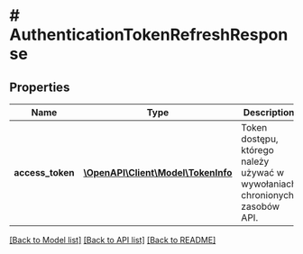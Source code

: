 # # AuthenticationTokenRefreshResponse

## Properties

Name | Type | Description | Notes
------------ | ------------- | ------------- | -------------
**access_token** | [**\OpenAPI\Client\Model\TokenInfo**](TokenInfo.md) | Token dostępu, którego należy używać w wywołaniach chronionych zasobów API. |

[[Back to Model list]](../../README.md#models) [[Back to API list]](../../README.md#endpoints) [[Back to README]](../../README.md)
